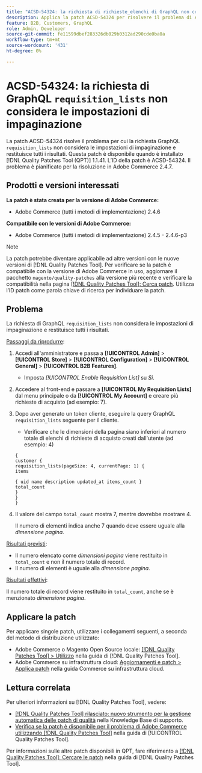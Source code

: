 ```yaml
---
title: "ACSD-54324: la richiesta di richieste_elenchi di GraphQL non considera le impostazioni di paginazione"
description: Applica la patch ACSD-54324 per risolvere il problema di Adobe Commerce, in cui la richiesta di "richieste_elenchi" di GraphQL non considera le impostazioni di impaginazione e restituisce tutti i risultati.
feature: B2B, Customers, GraphQL
role: Admin, Developer
source-git-commit: fe11599dbef283326db029b0312ad290cde0ba0a
workflow-type: tm+mt
source-wordcount: '431'
ht-degree: 0%

---
```


# ACSD-54324: la richiesta di GraphQL `requisition_lists` non considera le impostazioni di impaginazione

La patch ACSD-54324 risolve il problema per cui la richiesta GraphQL `requisition_lists` non considera le impostazioni di impaginazione e restituisce tutti i risultati. Questa patch è disponibile quando è installato [!DNL Quality Patches Tool (QPT)] 1.1.41. L’ID della patch è ACSD-54324. Il problema è pianificato per la risoluzione in Adobe Commerce 2.4.7.

## Prodotti e versioni interessati

**La patch è stata creata per la versione di Adobe Commerce:**

* Adobe Commerce (tutti i metodi di implementazione) 2.4.6

**Compatibile con le versioni di Adobe Commerce:**

* Adobe Commerce (tutti i metodi di implementazione) 2.4.5 - 2.4.6-p3

>[!NOTE]
>
>La patch potrebbe diventare applicabile ad altre versioni con le nuove versioni di [!DNL Quality Patches Tool]. Per verificare se la patch è compatibile con la versione di Adobe Commerce in uso, aggiornare il pacchetto `magento/quality-patches` alla versione più recente e verificare la compatibilità nella pagina [[!DNL Quality Patches Tool]: Cerca patch](https://experienceleague.adobe.com/tools/commerce-quality-patches/index.html?lang=it). Utilizza l’ID patch come parola chiave di ricerca per individuare la patch.

## Problema

La richiesta di GraphQL `requisition_lists` non considera le impostazioni di impaginazione e restituisce tutti i risultati.

<u>Passaggi da riprodurre</u>:

1. Accedi all&#39;amministratore e passa a **[!UICONTROL Admin]** > **[!UICONTROL Store]** > **[!UICONTROL Configuration]** > **[!UICONTROL General]** > **[!UICONTROL B2B Features]**.

   * Imposta *[!UICONTROL Enable Requisition List]* su *Sì*.

1. Accedere al front-end e passare a **[!UICONTROL My Requisition Lists]** dal menu principale o da **[!UICONTROL My Account]** e creare più richieste di acquisto (ad esempio: 7).
1. Dopo aver generato un token cliente, eseguire la query GraphQL `requisition_lists` seguente per il cliente.

   * Verificare che le dimensioni della pagina siano inferiori al numero totale di elenchi di richieste di acquisto creati dall&#39;utente (ad esempio: 4)

   ```
   {
   customer {
   requisition_lists(pageSize: 4, currentPage: 1) {
   items
   
   { uid name description updated_at items_count }
   total_count
   }
   }
   }
   ```

1. Il valore del campo `total_count` mostra 7, mentre dovrebbe mostrare 4.

   Il numero di elementi indica anche 7 quando deve essere uguale alla *dimensione pagina*.

<u>Risultati previsti</u>:

* Il numero elencato come *dimensioni pagina* viene restituito in `total_count` e non il numero totale di record.
* Il numero di elementi è uguale alla *dimensione pagina*.

<u>Risultati effettivi</u>:

Il numero totale di record viene restituito in `total_count`, anche se è menzionato *dimensione pagina*.

## Applicare la patch

Per applicare singole patch, utilizzare i collegamenti seguenti, a seconda del metodo di distribuzione utilizzato:

* Adobe Commerce o Magento Open Source locale: [[!DNL Quality Patches Tool] > Utilizzo](/help/tools/quality-patches-tool/usage.md) nella guida di [!DNL Quality Patches Tool].
* Adobe Commerce su infrastruttura cloud: [Aggiornamenti e patch > Applica patch](https://experienceleague.adobe.com/docs/commerce-cloud-service/user-guide/develop/upgrade/apply-patches.html?lang=it) nella guida Commerce su infrastruttura cloud.

## Lettura correlata

Per ulteriori informazioni su [!DNL Quality Patches Tool], vedere:

* [[!DNL Quality Patches Tool] rilasciato: nuovo strumento per la gestione automatica delle patch di qualità](https://experienceleague.adobe.com/it/docs/commerce-knowledge-base/kb/announcements/commerce-announcements/magento-quality-patches-released-new-tool-to-self-serve-quality-patches) nella Knowledge Base di supporto.
* [Verifica se la patch è disponibile per il problema di Adobe Commerce utilizzando  [!DNL Quality Patches Tool]](/help/tools/quality-patches-tool/patches-available-in-qpt/check-patch-for-magento-issue-with-magento-quality-patches.md) nella guida di [!UICONTROL Quality Patches Tool].


Per informazioni sulle altre patch disponibili in QPT, fare riferimento a [[!DNL Quality Patches Tool]: Cercare le patch](https://experienceleague.adobe.com/tools/commerce-quality-patches/index.html?lang=it) nella guida di [!DNL Quality Patches Tool].
